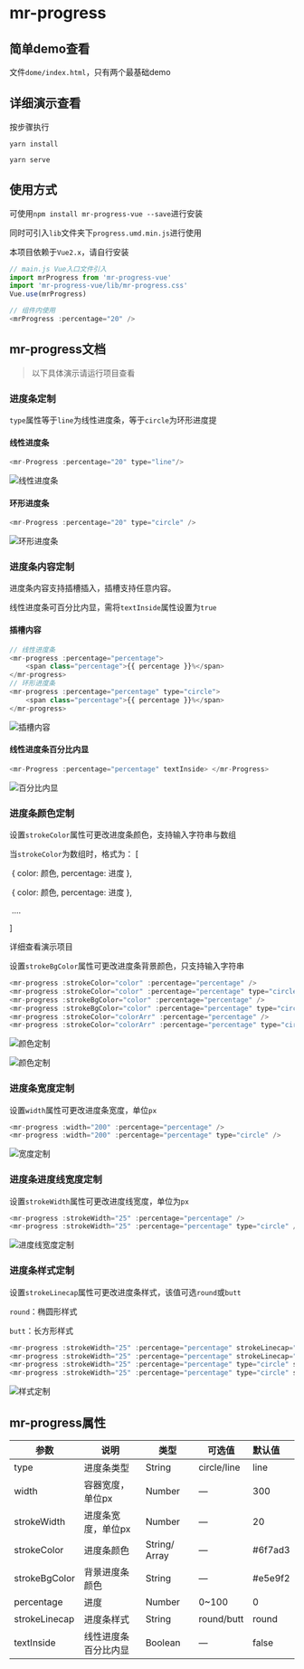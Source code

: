 # mr-progress

## 简单demo查看

文件`dome/index.html`，只有两个最基础demo

## 详细演示查看

按步骤执行

`yarn install`

`yarn serve`

## 使用方式

可使用`npm install mr-progress-vue --save`进行安装

同时可引入`lib`文件夹下`progress.umd.min.js`进行使用

本项目依赖于`Vue2.x`，请自行安装

```javascript
// main.js Vue入口文件引入
import mrProgress from 'mr-progress-vue'
import 'mr-progress-vue/lib/mr-progress.css'
Vue.use(mrProgress)

// 组件内使用
<mrProgress :percentage="20" />
```



## mr-progress文档

> 以下具体演示请运行项目查看

###  进度条定制

`type`属性等于`line`为线性进度条，等于`circle`为环形进度提

#### 线性进度条

```javascript
<mr-Progress :percentage="20" type="line"/>
```

![线性进度条](./images/线性进度条.png)

#### 环形进度条

```javascript
<mr-Progress :percentage="20" type="circle" />
```

![环形进度条](./images/环形进度条.png)

### 进度条内容定制

进度条内容支持插槽插入，插槽支持任意内容。

线性进度条可百分比内显，需将`textInside`属性设置为`true`

#### 插槽内容

```javascript
// 线性进度条
<mr-progress :percentage="percentage">
	<span class="percentage">{{ percentage }}%</span>
</mr-progress>
// 环形进度条
<mr-progress :percentage="percentage" type="circle">
	<span class="percentage">{{ percentage }}%</span>
</mr-progress>
```

![插槽内容](./images/进度条内容定制1.png)

#### 线性进度条百分比内显

```javascript
<mr-Progress :percentage="percentage" textInside> </mr-Progress>
```

![百分比内显](./images/百分比内显.png)

### 进度条颜色定制

设置`strokeColor`属性可更改进度条颜色，支持输入字符串与数组

当``strokeColor``为数组时，格式为： [

​    { color: 颜色, percentage: 进度 },

​    { color: 颜色, percentage: 进度 },

​    ....

 ]

详细查看演示项目

设置`strokeBgColor`属性可更改进度条背景颜色，只支持输入字符串

```javascript
<mr-progress :strokeColor="color" :percentage="percentage" />
<mr-progress :strokeColor="color" :percentage="percentage" type="circle" />
<mr-progress :strokeBgColor="color" :percentage="percentage" />
<mr-progress :strokeBgColor="color" :percentage="percentage" type="circle" />
<mr-progress :strokeColor="colorArr" :percentage="percentage" />
<mr-progress :strokeColor="colorArr" :percentage="percentage" type="circle" />
```

![颜色定制](./images/颜色定制.png)

![颜色定制](./images/颜色定制.gif)

### 进度条宽度定制

设置`width`属性可更改进度条宽度，单位`px`

```javascript
<mr-progress :width="200" :percentage="percentage" />
<mr-progress :width="200" :percentage="percentage" type="circle" />
```

![宽度定制](./images/宽度定制.png)

### 进度条进度线宽度定制

设置`strokeWidth`属性可更改进度线宽度，单位为`px`

```javascript
<mr-progress :strokeWidth="25" :percentage="percentage" />
<mr-progress :strokeWidth="25" :percentage="percentage" type="circle" />
```

![进度线宽度定制](./images/进度线宽度定制.png)

### 进度条样式定制

设置`strokeLinecap`属性可更改进度条样式，该值可选`round`或`butt`

`round`：椭圆形样式

`butt`：长方形样式

```javascript
<mr-progress :strokeWidth="25" :percentage="percentage" strokeLinecap="round" />
<mr-progress :strokeWidth="25" :percentage="percentage" strokeLinecap="butt" />
<mr-progress :strokeWidth="25" :percentage="percentage" type="circle" strokeLinecap="round" />
<mr-progress :strokeWidth="25" :percentage="percentage" type="circle" strokeLinecap="butt" />
```

![样式定制](./images/样式定制.png)

## mr-progress属性

| 参数          | 说明                 | 类型          | 可选值      | 默认值   |
| ------------- | -------------------- | ------------- | ----------- | :------- |
| type          | 进度条类型           | String        | circle/line | line     |
| width         | 容器宽度，单位px     | Number        | —           | 300      |
| strokeWidth   | 进度条宽度，单位px   | Number        | —           | 20       |
| strokeColor   | 进度条颜色           | String/ Array | —           | #6f7ad3  |
| strokeBgColor | 背景进度条颜色       | String        | —           | \#e5e9f2 |
| percentage    | 进度                 | Number        | 0~100       | 0        |
| strokeLinecap | 进度条样式           | String        | round/butt  | round    |
| textInside    | 线性进度条百分比内显 | Boolean       | —           | false    |